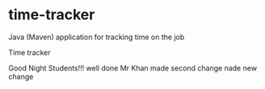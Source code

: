# time-tracker
Java (Maven) application for tracking time on the job

Time tracker

Good Night Students!!!
well done Mr Khan
made second change
nade new change
